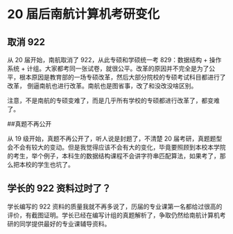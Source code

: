 # 20 届后南航计算机考研变化

## 取消 922

从 20 届开始，南航取消了 922，从此专硕和学硕统一考 829：数据结构 + 操作系统 + 计组。大家都考同一张试卷，就很公平。改革的原因并不完全是为了公平，根本原因是教育部的一场专硕改革，然后大部分院校的专硕考试科目都进行了改革， 倒逼南航也进行改革。南航也是图省事，改了和没改没啥区别。

注意，不是南航的专硕变难了，而是几乎所有学校的专硕都进行改革了，都变难了。

##真题不再公开

从 19 级开始，真题不再公开了，听人说是封题了，不清楚 20 届考研，真题题型会不会有较大的变动。但是我觉得应该不会有大的变化，毕竟要照顾到本校本学院的考生，举个例子，本科生的数据结构课程不会讲字符串匹配算法，如果考了，那么把本校的学生也坑了。

## 学长的 922 资料过时了？

学长编写的 922 资料的质量我就不再多说了，历届的专业课第一名都给过很高的评价，有截图证明。学长已经在编写计组的真题解析了，争取仍然给南航计算机考研的同学提供最好的专业课辅导资料。

